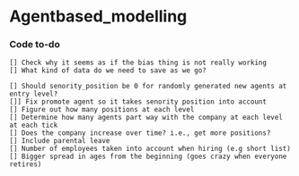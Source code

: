 # Agentbased_modelling

### Code to-do

    [] Check why it seems as if the bias thing is not really working
    [] What kind of data do we need to save as we go?

    [] Should senority_position be 0 for randomly generated new agents at entry level?
    []] Fix promote agent so it takes senority position into account
    [] Figure out how many positions at each level
    [] Determine how many agents part way with the company at each level at each tick
    [] Does the company increase over time? i.e., get more positions?
    [] Include parental leave
    [] Number of employees taken into account when hiring (e.g short list)
    [] Bigger spread in ages from the beginning (goes crazy when everyone retires)








